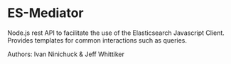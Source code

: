 # ES-Mediator
Node.js rest API to facilitate the use of the Elasticsearch Javascript Client. Provides templates for common interactions such as queries.

Authors: Ivan Ninichuck & Jeff Whittiker
